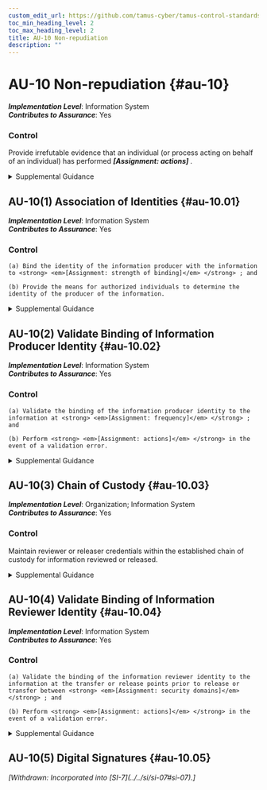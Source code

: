 ```yaml
---
custom_edit_url: https://github.com/tamus-cyber/tamus-control-standards/tree/main/content/tamus.edu/TAMUS_profile.xml
toc_min_heading_level: 2
toc_max_heading_level: 2
title: AU-10 Non-repudiation
description: ""
---
```


# AU-10 Non-repudiation {#au-10}

_**Implementation Level**_: Information System\
_**Contributes to Assurance**_: Yes

### Control

Provide irrefutable evidence that an individual (or process acting on behalf of an individual) has performed <strong> <em>[Assignment: actions]</em> </strong>.

<details>
  <summary>Supplemental Guidance</summary>

Types of individual actions covered by non-repudiation include creating information, sending and receiving messages, and approving information. Non-repudiation protects against claims by authors of not having authored certain documents, senders of not having transmitted messages, receivers of not having received messages, and signatories of not having signed documents. Non-repudiation services can be used to determine if information originated from an individual or if an individual took specific actions (e.g., sending an email, signing a contract, approving a procurement request, or receiving specific information). Organizations obtain non-repudiation services by employing various techniques or mechanisms, including digital signatures and digital message receipts.

</details>

## AU-10(1) Association of Identities {#au-10.01}

_**Implementation Level**_: Information System\
_**Contributes to Assurance**_: Yes

### Control

    (a) Bind the identity of the information producer with the information to <strong> <em>[Assignment: strength of binding]</em> </strong> ; and

    (b) Provide the means for authorized individuals to determine the identity of the producer of the information.

<details>
  <summary>Supplemental Guidance</summary>

Binding identities to the information supports audit requirements that provide organizational personnel with the means to identify who produced specific information in the event of an information transfer. Organizations determine and approve the strength of attribute binding between the information producer and the information based on the security category of the information and other relevant risk factors.

</details>

## AU-10(2) Validate Binding of Information Producer Identity {#au-10.02}

_**Implementation Level**_: Information System\
_**Contributes to Assurance**_: Yes

### Control

    (a) Validate the binding of the information producer identity to the information at <strong> <em>[Assignment: frequency]</em> </strong> ; and

    (b) Perform <strong> <em>[Assignment: actions]</em> </strong> in the event of a validation error.

<details>
  <summary>Supplemental Guidance</summary>

Validating the binding of the information producer identity to the information prevents the modification of information between production and review. The validation of bindings can be achieved by, for example, using cryptographic checksums. Organizations determine if validations are in response to user requests or generated automatically.

</details>

## AU-10(3) Chain of Custody {#au-10.03}

_**Implementation Level**_: Organization; Information System\
_**Contributes to Assurance**_: Yes

### Control

Maintain reviewer or releaser credentials within the established chain of custody for information reviewed or released.

<details>
  <summary>Supplemental Guidance</summary>

Chain of custody is a process that tracks the movement of evidence through its collection, safeguarding, and analysis life cycle by documenting each individual who handled the evidence, the date and time the evidence was collected or transferred, and the purpose for the transfer. If the reviewer is a human or if the review function is automated but separate from the release or transfer function, the system associates the identity of the reviewer of the information to be released with the information and the information label. In the case of human reviews, maintaining the credentials of reviewers or releasers provides the organization with the means to identify who reviewed and released the information. In the case of automated reviews, it ensures that only approved review functions are used.

</details>

## AU-10(4) Validate Binding of Information Reviewer Identity {#au-10.04}

_**Implementation Level**_: Information System\
_**Contributes to Assurance**_: Yes

### Control

    (a) Validate the binding of the information reviewer identity to the information at the transfer or release points prior to release or transfer between <strong> <em>[Assignment: security domains]</em> </strong> ; and

    (b) Perform <strong> <em>[Assignment: actions]</em> </strong> in the event of a validation error.

<details>
  <summary>Supplemental Guidance</summary>

Validating the binding of the information reviewer identity to the information at transfer or release points prevents the unauthorized modification of information between review and the transfer or release. The validation of bindings can be achieved by using cryptographic checksums. Organizations determine if validations are in response to user requests or generated automatically.

</details>

## AU-10(5) Digital Signatures {#au-10.05}


<prop xmlns="http://csrc.nist.gov/ns/oscal/1.0" name="status" value="withdrawn">
               <em>[Withdrawn: Incorporated into [SI-7](../../si/si-07#si-07).]</em>
            </prop>
            

